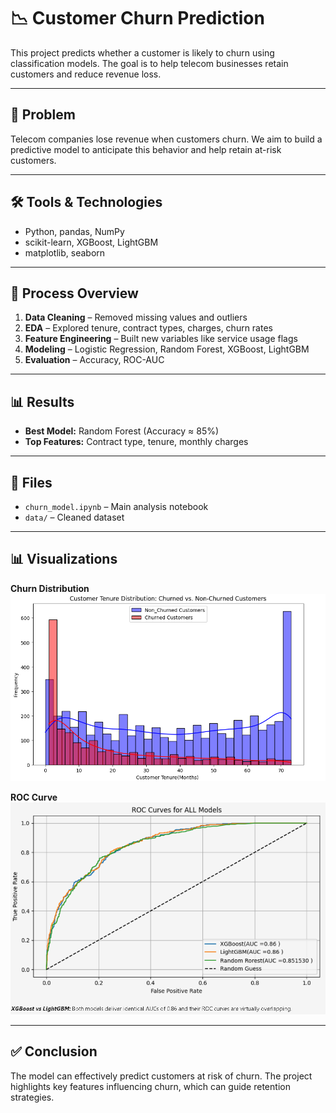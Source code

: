 
# 📉 Customer Churn Prediction

This project predicts whether a customer is likely to churn using classification models. The goal is to help telecom businesses retain customers and reduce revenue loss.

---

## 🧩 Problem

Telecom companies lose revenue when customers churn. We aim to build a predictive model to anticipate this behavior and help retain at-risk customers.

---

## 🛠️ Tools & Technologies

- Python, pandas, NumPy  
- scikit-learn, XGBoost, LightGBM  
- matplotlib, seaborn  

---

## 🔁 Process Overview

1. **Data Cleaning** – Removed missing values and outliers  
2. **EDA** – Explored tenure, contract types, charges, churn rates  
3. **Feature Engineering** – Built new variables like service usage flags  
4. **Modeling** – Logistic Regression, Random Forest, XGBoost, LightGBM  
5. **Evaluation** – Accuracy, ROC-AUC

---

## 📊 Results

- **Best Model:** Random Forest (Accuracy ≈ 85%)  
- **Top Features:** Contract type, tenure, monthly charges  

---

## 📁 Files

- `churn_model.ipynb` – Main analysis notebook  
- `data/` – Cleaned dataset  

---

## 📊 Visualizations

**Churn Distribution**  
![Churn Distribution](images/Churn_distribution.png)

**ROC Curve**  
![ROC Curve](images/AUC_ROC.png)

---

## ✅ Conclusion

The model can effectively predict customers at risk of churn. The project highlights key features influencing churn, which can guide retention strategies.

